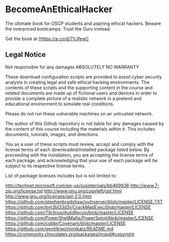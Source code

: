 # BecomeAnEthicalHacker
The ultimate book for OSCP students and aspiring ethical hackers. Beware the overpriced bootcamps. Trust the Guru instead.

Get the book at [https://a.co/d/7YJfewI]

## Legal Notice

Not responsible for any damages
ABSOLUTELY NO WARRANTY

These download configuration scripts are provided to assist cyber security analysts
in creating legal and safe ethical hacking environments. The contents of these scripts and 
the supporting content in the course and related documents are made up of fictional users and devices
in order to provide a complete picture of a realistic network in a pretend and educational 
environment to simulate real conditions.

Please do not run these vulnerable machines on an untrusted network.

The author of this Github repository is not liable for any damages caused by the content of this course including the 
materials within it. This includes documents, tutorials, images, and directions.

You as a user of these scripts must review, accept and comply with the license
terms of each downloaded/installed package listed below. By proceeding with the
installation, you are accepting the license terms of each package, and
acknowledging that your use of each package will be subject to its respective
license terms.

List of package licenses includes but is not limited to:

http://technet.microsoft.com/en-us/sysinternals/bb469936
http://www.7-zip.org/license.txt
http://www.gnu.org/copyleft/gpl.html
http://www.gnu.org/licenses/gpl-2.0.html
https://github.com/stephenbradshaw/vulnserver/blob/master/LICENSE.TXT
https://github.com/byt3bl33d3r/CrackMapExec/blob/master/LICENSE
https://github.com/Tib3rius/AutoRecon/blob/master/LICENSE
https://github.com/PowerShellMafia/PowerSploit/blob/master/LICENSE
https://github.com/cobbr/Covenant/blob/master/LICENSE
https://github.com/gentilkiwi/mimikatz/README.md
https://community.chocolatey.org/packages/mysql#copyright

